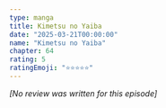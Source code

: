 ```yaml
---
type: manga
title: Kimetsu no Yaiba
date: "2025-03-21T00:00:00"
name: "Kimetsu no Yaiba"
chapter: 64
rating: 5
ratingEmoji: "⭐️⭐️⭐️⭐️⭐️"
---
```


_[No review was written for this episode]_